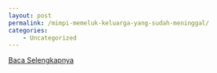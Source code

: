 ```yaml
---
layout: post
permalink: /mimpi-memeluk-keluarga-yang-sudah-meninggal/
categories:
    - Uncategorized
---
```


[Baca Selengkapnya](/07)